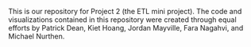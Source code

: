 This is our repository for Project 2 (the ETL mini project). The code and visualizations contained in this repository were created through equal efforts by Patrick Dean, Kiet Hoang, Jordan Mayville, Fara Nagahvi, and Michael Nurthen.

